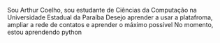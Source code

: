 Sou Arthur Coelho, sou estudante de Ciências da Computação na Universidade Estadual da Paraíba
Desejo aprender a usar a platafroma, ampliar a rede de contatos e  aprender o máximo possível
No momento, estou aprendendo python 
